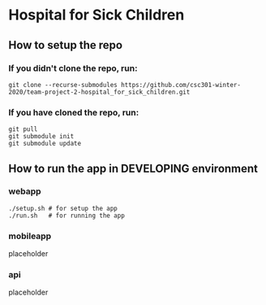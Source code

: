 # Hospital for Sick Children

## How to setup the repo

### If you didn't clone the repo, run:

```shell
git clone --recurse-submodules https://github.com/csc301-winter-2020/team-project-2-hospital_for_sick_children.git
```

### If you have cloned the repo, run:

```shell
git pull
git submodule init
git submodule update
```

## How to run the app in DEVELOPING environment

### webapp

```shell
./setup.sh # for setup the app
./run.sh   # for running the app
```

### mobileapp

placeholder

### api

placeholder
